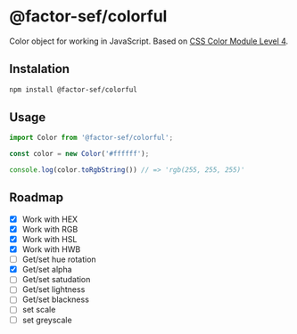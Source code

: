 # @factor-sef/colorful

Color object for working in JavaScript. Based on [CSS Color Module Level 4](https://drafts.csswg.org/css-color/#introduction).

## Instalation

```bash
npm install @factor-sef/colorful
```

## Usage

```TypeScript
import Color from '@factor-sef/colorful';

const color = new Color('#ffffff');

console.log(color.toRgbString()) // => 'rgb(255, 255, 255)'
```

## Roadmap

- [x] Work with HEX
- [x] Work with RGB
- [x] Work with HSL
- [x] Work with HWB
- [ ] Get/set hue rotation
- [x] Get/set alpha
- [ ] Get/set satudation
- [ ] Get/set lightness
- [ ] Get/set blackness
- [ ] set scale
- [ ] set greyscale
